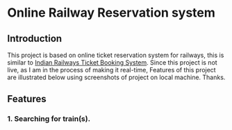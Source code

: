 # Online Railway Reservation system 
## Introduction 
This project is based on online ticket reservation system for railways, this is similar to [Indian Railways Ticket Booking System](https://irctc.co.in).
Since this project is not live, as I am in the process of making it real-time, Features of this project are illustrated below using screenshots of project on local machine. Thanks. 
## Features 
### 1. Searching for train(s). 



